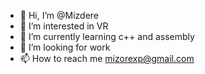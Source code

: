 - 👋 Hi, I’m @Mizdere
- 👀 I’m interested in VR
- 🌱 I’m currently learning c++ and assembly
- 💞️ I’m looking for work
- 📫 How to reach me mizorexp@gmail.com

<!---
Mizdere/Mizdere is a ✨ special ✨ repository because its `README.md` (this file) appears on your GitHub profile.
You can click the Preview link to take a look at your changes.
--->
